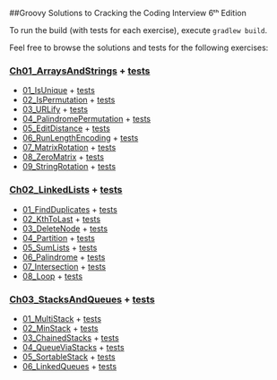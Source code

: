 ##Groovy Solutions to Cracking the Coding Interview 6ᵗʰ Edition

To run the build (with tests for each exercise), execute `gradlew build`.

Feel free to browse the solutions and tests for the following exercises:
### [Ch01_ArraysAndStrings](src/main/groovy/Ch01_ArraysAndStrings) + [tests](src/test/groovy/Ch01_ArraysAndStrings)
* [01_IsUnique](src/main/groovy/Ch01_ArraysAndStrings/_01_01_IsUnique.groovy) + [tests](src/test/groovy/Ch01_ArraysAndStrings/_01_01_IsUniqueTest.groovy)
* [02_IsPermutation](src/main/groovy/Ch01_ArraysAndStrings/_01_02_IsPermutation.groovy) + [tests](src/test/groovy/Ch01_ArraysAndStrings/_01_02_IsPermutationTest.groovy)
* [03_URLify](src/main/groovy/Ch01_ArraysAndStrings/_01_03_URLify.groovy) + [tests](src/test/groovy/Ch01_ArraysAndStrings/_01_03_URLifyTest.groovy)
* [04_PalindromePermutation](src/main/groovy/Ch01_ArraysAndStrings/_01_04_PalindromePermutation.groovy) + [tests](src/test/groovy/Ch01_ArraysAndStrings/_01_04_PalindromePermutationTest.groovy)
* [05_EditDistance](src/main/groovy/Ch01_ArraysAndStrings/_01_05_EditDistance.groovy) + [tests](src/test/groovy/Ch01_ArraysAndStrings/_01_05_EditDistanceTest.groovy)
* [06_RunLengthEncoding](src/main/groovy/Ch01_ArraysAndStrings/_01_06_RunLengthEncoding.groovy) + [tests](src/test/groovy/Ch01_ArraysAndStrings/_01_06_RunLengthEncodingTest.groovy)
* [07_MatrixRotation](src/main/groovy/Ch01_ArraysAndStrings/_01_07_MatrixRotation.groovy) + [tests](src/test/groovy/Ch01_ArraysAndStrings/_01_07_MatrixRotationTest.groovy)
* [08_ZeroMatrix](src/main/groovy/Ch01_ArraysAndStrings/_01_08_ZeroMatrix.groovy) + [tests](src/test/groovy/Ch01_ArraysAndStrings/_01_08_ZeroMatrixTest.groovy)
* [09_StringRotation](src/main/groovy/Ch01_ArraysAndStrings/_01_09_StringRotation.groovy) + [tests](src/test/groovy/Ch01_ArraysAndStrings/_01_09_StringRotationTest.groovy)

### [Ch02_LinkedLists](src/main/groovy/Ch02_LinkedLists) + [tests](src/test/groovy/Ch02_LinkedLists)
* [01_FindDuplicates](src/main/groovy/Ch02_LinkedLists/_02_01_FindDuplicates.groovy) + [tests](src/test/groovy/Ch02_LinkedLists/_02_01_FindDuplicatesTest.groovy)
* [02_KthToLast](src/main/groovy/Ch02_LinkedLists/_02_02_KthToLast.groovy) + [tests](src/test/groovy/Ch02_LinkedLists/_02_02_KthToLastTest.groovy)
* [03_DeleteNode](src/main/groovy/Ch02_LinkedLists/_02_03_DeleteNode.groovy) + [tests](src/test/groovy/Ch02_LinkedLists/_02_03_DeleteNodeTest.groovy)
* [04_Partition](src/main/groovy/Ch02_LinkedLists/_02_04_Partition.groovy) + [tests](src/test/groovy/Ch02_LinkedLists/_02_04_PartitionTest.groovy)
* [05_SumLists](src/main/groovy/Ch02_LinkedLists/_02_05_SumLists.groovy) + [tests](src/test/groovy/Ch02_LinkedLists/_02_05_SumListsTest.groovy)
* [06_Palindrome](src/main/groovy/Ch02_LinkedLists/_02_06_Palindrome.groovy) + [tests](src/test/groovy/Ch02_LinkedLists/_02_06_PalindromeTest.groovy)
* [07_Intersection](src/main/groovy/Ch02_LinkedLists/_02_07_Intersection.groovy) + [tests](src/test/groovy/Ch02_LinkedLists/_02_07_IntersectionTest.groovy)
* [08_Loop](src/main/groovy/Ch02_LinkedLists/_02_08_Loop.groovy) + [tests](src/test/groovy/Ch02_LinkedLists/_02_08_LoopTest.groovy)

### [Ch03_StacksAndQueues](src/main/groovy/Ch03_StacksAndQueues) + [tests](src/test/groovy/Ch03_StacksAndQueues)
* [01_MultiStack](src/main/groovy/Ch03_StacksAndQueues/_03_01_MultiStack.groovy) + [tests](src/test/groovy/Ch03_StacksAndQueues/_03_01_MultiStackTest.groovy)
* [02_MinStack](src/main/groovy/Ch03_StacksAndQueues/_03_02_MinStack.groovy) + [tests](src/test/groovy/Ch03_StacksAndQueues/_03_02_MinStackTest.groovy)
* [03_ChainedStacks](src/main/groovy/Ch03_StacksAndQueues/_03_03_ChainedStacks.groovy) + [tests](src/test/groovy/Ch03_StacksAndQueues/_03_03_ChainedStackTest.groovy)
* [04_QueueViaStacks](src/main/groovy/Ch03_StacksAndQueues/_03_04_QueueViaStacks.groovy) + [tests](src/test/groovy/Ch03_StacksAndQueues/_03_04_QueueViaStacksTest.groovy)
* [05_SortableStack](src/main/groovy/Ch03_StacksAndQueues/_03_05_SortableStack.groovy) + [tests](src/test/groovy/Ch03_StacksAndQueues/_03_05_SortableStackTest.groovy)
* [06_LinkedQueues](src/main/groovy/Ch03_StacksAndQueues/_03_06_LinkedQueues.groovy) + [tests](src/test/groovy/Ch03_StacksAndQueues/_03_06_LinkedQueuesTest.groovy) 